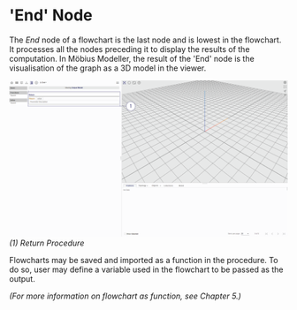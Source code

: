 # 'End' Node

The _End_ node of a flowchart is the last node and is lowest in the flowchart. It processes all the nodes preceding it to display the results of the computation. In Möbius Modeller, the result of the 'End' node is the visualisation of the graph as a 3D model in the viewer.

![Procedure End Node](./imgs/1.2-procedure-end.png)
*(1) Return Procedure*

Flowcharts may be saved and imported as a function in the procedure. To do so, user may define a variable used in the flowchart to be passed as the output.

_(For more information on flowchart as function, see Chapter 5.)_